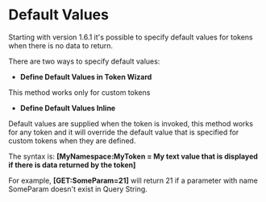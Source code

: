 # Default Values

Starting with version 1.6.1 it's possible to specify default values for tokens when there is no data to return.

There are two ways to specify default values:

* **Define Default Values in Token Wizard**

This method works only for custom tokens

* **Define Default Values Inline**

Default values are supplied when the token is invoked, this method works for any token and it will override the default value that is specified for custom tokens when they are defined.

The syntax is: **[MyNamespace:MyToken = My text value that is displayed if there is data returned by the token]**

For example, **[GET:SomeParam=21]** will return 21 if a parameter with name SomeParam doesn't exist in Query String.